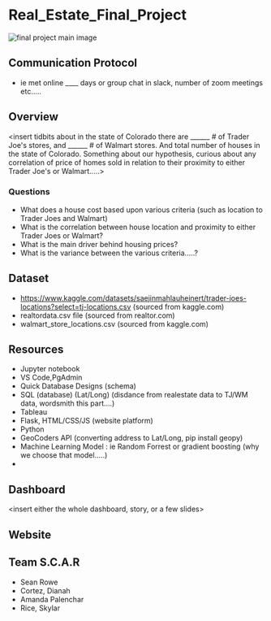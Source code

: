 # Real_Estate_Final_Project
![final project main image](https://user-images.githubusercontent.com/104927745/198071864-81dcb9e2-7d4d-4c70-86c4-75520bf9c21c.JPG)

## Communication Protocol 
- ie met online ____ days or group chat in slack, number of zoom meetings etc.....


## Overview
<insert tidbits about in the state of Colorado there are ______ # of Trader Joe's stores, and ______ # of Walmart stores.  And total number of houses in the state of Colorado.  Something about our hypothesis, curious about any correlation of price of homes sold in relation to their proximity to either Trader Joe's or Walmart.....>

### Questions
- What does a house cost based upon various criteria (such as location to Trader Joes and Walmart)
- What is the correlation between house location and proximity to either Trader Joes or Walmart? 
- What is the main driver behind housing prices?
- What is the variance between the various criteria.....?

## Dataset
- https://www.kaggle.com/datasets/saejinmahlauheinert/trader-joes-locations?select=tj-locations.csv (sourced from kaggle.com)
- realtordata.csv file (sourced from realtor.com)
- walmart_store_locations.csv (sourced from kaggle.com)

## Resources
- Jupyter notebook
- VS Code,PgAdmin
- Quick Database Designs (schema)
- SQL (database) (Lat/Long) (disdance from realestate data to TJ/WM data, wordsmith this part....)
- Tableau 
- Flask, HTML/CSS/JS (website platform)
- Python
- GeoCoders API (converting address to Lat/Long, pip install geopy)
- Machine Learning Model : ie Random Forrest or gradient boosting (why we choose that model.....)
- 
## Dashboard
<insert either the whole dashboard, story, or a few slides>

## Website

## Team S.C.A.R
- Sean Rowe
- Cortez, Dianah
- Amanda Palenchar
- Rice, Skylar
